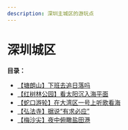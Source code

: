 ```yaml
---
description: 深圳主城区的游玩点
---
```


# 深圳城区

**目录：**

* [【塘朗山】下班去追日落吗](tang-lang-shan-xia-ban-qu-zhui-ri-la-ma.md)
* [【红树林公园】看太阳沉入海平面](hong-shu-lin-gong-yuan-kan-tai-yang-chen-ru-hai-ping-mian.md)
* [【蛇口游轮】在大湾区一号上听歌看海](she-kou-you-lun-zai-da-wan-qu-yi-hao-shang-ting-ge-kan-hai.md)
* [【](she-kou-you-lun-zai-da-wan-qu-yi-hao-shang-ting-ge-kan-hai.md)[弘法寺】据说“有求必应”](hong-fa-si-ju-shuo-you-qiu-bi-ying.md)
* [【](she-kou-you-lun-zai-da-wan-qu-yi-hao-shang-ting-ge-kan-hai.md)[梅沙尖】夜中俯瞰盐田港](mei-sha-jian-ye-zhong-fu-kan-yan-tian-gang.md)

